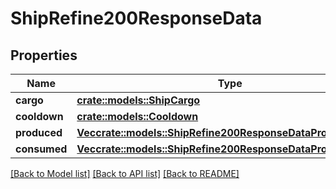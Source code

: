 # ShipRefine200ResponseData

## Properties

Name | Type | Description | Notes
------------ | ------------- | ------------- | -------------
**cargo** | [**crate::models::ShipCargo**](ShipCargo.md) |  | 
**cooldown** | [**crate::models::Cooldown**](Cooldown.md) |  | 
**produced** | [**Vec<crate::models::ShipRefine200ResponseDataProducedInner>**](Ship_Refine_200_Response_data_produced_inner.md) |  | 
**consumed** | [**Vec<crate::models::ShipRefine200ResponseDataProducedInner>**](Ship_Refine_200_Response_data_produced_inner.md) |  | 

[[Back to Model list]](../README.md#documentation-for-models) [[Back to API list]](../README.md#documentation-for-api-endpoints) [[Back to README]](../README.md)


